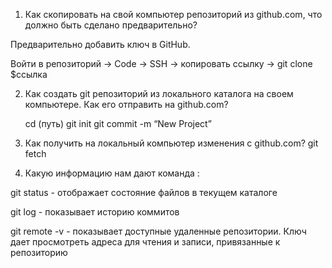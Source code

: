 1. Как скопировать на свой компьютер репозиторий из github.com, что должно быть сделано предварительно?
     
Предварительно добавить ключ в GitHub.

Войти в репозиторий → Code → SSH → копировать ссылку → git clone $ссылка



2. Как создать git репозиторий из локального каталога на своем компьютере. Как его отправить на github.com?

   сd  (путь)
   git init
   git commit -m “New Project”






3. Как получить на локальный компьютер изменения с github.com?
git fetch






4. Какую информацию нам дают команда :

git status -  отображает состояние файлов в текущем каталоге

 git log - показывает историю коммитов

git remote -v  - показывает доступные удаленные репозитории. Ключ дает просмотреть адреса для чтения и записи, привязанные к репозиторию
